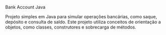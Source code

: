 Bank Account Java

Projeto simples em Java para simular operações bancárias, como saque, depósito e consulta de saldo.
Este projeto utiliza conceitos de orientação a objetos, como classes, construtores e sobrecarga de métodos.

